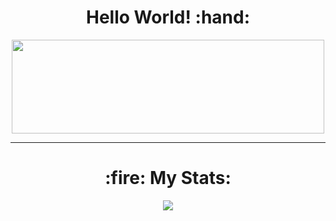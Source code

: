 <h1 align="center">
  Hello World! :hand:
</h1>
<div align="center">
  <img src="https://media.giphy.com/media/26tn33aiTi1jkl6H6/giphy.gif" width="500" height="150"/>
</div>

---

<h1 align="center">
  :fire: My Stats:
</h1>
<div align="center">
 <img class="img" src="http://github-readme-streak-stats.herokuapp.com?user=XaXaTuSHeCH&theme=dark" />
</div>
<!--
<img class="img" src="https://github-readme-stats.vercel.app/api/top-langs/?username=XaXaTuSHeCH&theme=dark" />
-->

